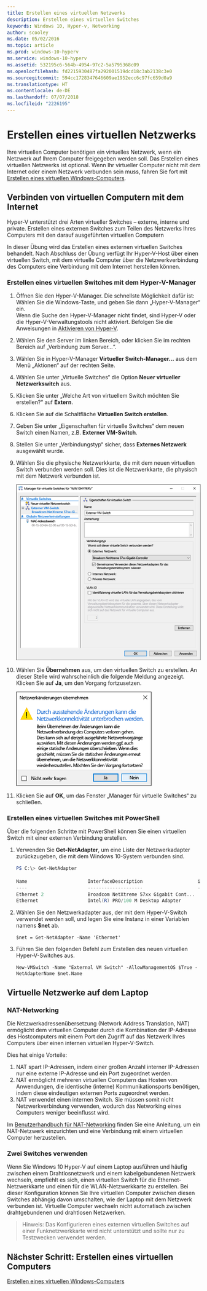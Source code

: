 ```yaml
---
title: Erstellen eines virtuellen Netzwerks
description: Erstellen eines virtuellen Switches
keywords: Windows 10, Hyper-v, Networking
author: scooley
ms.date: 05/02/2016
ms.topic: article
ms.prod: windows-10-hyperv
ms.service: windows-10-hyperv
ms.assetid: 532195c6-564b-4954-97c2-5a5795368c09
ms.openlocfilehash: fd2215930487fa292001519dcd18c3ab2138c3e0
ms.sourcegitcommit: 594cc1728347646609ae1952ecc6c97fc659d0a9
ms.translationtype: HT
ms.contentlocale: de-DE
ms.lasthandoff: 07/07/2018
ms.locfileid: "2226195"
---
```

# <a name="create-a-virtual-network"></a>Erstellen eines virtuellen Netzwerks

Ihre virtuellen Computer benötigen ein virtuelles Netzwerk, wenn ein Netzwerk auf Ihrem Computer freigegeben werden soll.  Das Erstellen eines virtuellen Netzwerks ist optional. Wenn Ihr virtueller Computer nicht mit dem Internet oder einem Netzwerk verbunden sein muss, fahren Sie fort mit [Erstellen eines virtuellen Windows-Computers](create-virtual-machine.md).


## <a name="connect-virtual-machines-to-the-internet"></a>Verbinden von virtuellen Computern mit dem Internet

Hyper-V unterstützt drei Arten virtueller Switches – externe, interne und private. Erstellen eines externen Switches zum Teilen des Netzwerks Ihres Computers mit den darauf ausgeführten virtuellen Computern

In dieser Übung wird das Erstellen eines externen virtuellen Switches behandelt. Nach Abschluss der Übung verfügt Ihr Hyper-V-Host über einen virtuellen Switch, mit dem virtuelle Computer über die Netzwerkverbindung des Computers eine Verbindung mit dem Internet herstellen können. 

### <a name="create-a-virtual-switch-with-hyper-v-manager"></a>Erstellen eines virtuellen Switches mit dem Hyper-V-Manager

1. Öffnen Sie den Hyper-V-Manager.  Die schnellste Möglichkeit dafür ist: Wählen Sie die Windows-Taste, und geben Sie dann „Hyper-V-Manager“ ein.  
Wenn die Suche den Hyper-V-Manager nicht findet, sind Hyper-V oder die Hyper-V-Verwaltungstools nicht aktiviert.  Befolgen Sie die Anweisungen in [Aktivieren von Hyper-V](enable-hyper-v.md).

2. Wählen Sie den Server im linken Bereich, oder klicken Sie im rechten Bereich auf „Verbindung zum Server...“.

3. Wählen Sie in Hyper-V-Manager **Virtueller Switch-Manager...** aus dem Menü „Aktionen“ auf der rechten Seite. 

4. Wählen Sie unter „Virtuelle Switches“ die Option **Neuer virtueller Netzwerkswitch** aus.

5. Klicken Sie unter „Welche Art von virtuellem Switch möchten Sie erstellen?“ auf **Extern**.

6. Klicken Sie auf die Schaltfläche **Virtuellen Switch erstellen**.

7. Geben Sie unter „Eigenschaften für virtuelle Switches“ dem neuen Switch einen Namen, z.B. **Externer VM-Switch**.

8. Stellen Sie unter „Verbindungstyp“ sicher, dass **Externes Netzwerk** ausgewählt wurde.

9. Wählen Sie die physische Netzwerkkarte, die mit dem neuen virtuellen Switch verbunden werden soll. Dies ist die Netzwerkkarte, die physisch mit dem Netzwerk verbunden ist.  

    ![](media/newSwitch_upd.png)

10. Wählen Sie **Übernehmen** aus, um den virtuellen Switch zu erstellen. An dieser Stelle wird wahrscheinlich die folgende Meldung angezeigt. Klicken Sie auf **Ja**, um den Vorgang fortzusetzen.

    ![](media/pen_changes_upd.png)  

11. Klicken Sie auf **OK**, um das Fenster „Manager für virtuelle Switches“ zu schließen.


### <a name="create-a-virtual-switch-with-powershell"></a>Erstellen eines virtuellen Switches mit PowerShell

Über die folgenden Schritte mit PowerShell können Sie einen virtuellen Switch mit einer externen Verbindung erstellen. 

1. Verwenden Sie **Get-NetAdapter**, um eine Liste der Netzwerkadapter zurückzugeben, die mit dem Windows 10-System verbunden sind.

    ```powershell
    PS C:\> Get-NetAdapter

    Name                      InterfaceDescription                    ifIndex Status       MacAddress             LinkSpeed
    ----                      --------------------                    ------- ------       ----------             ---------
    Ethernet 2                Broadcom NetXtreme 57xx Gigabit Cont...       5 Up           BC-30-5B-A8-C1-7F         1 Gbps
    Ethernet                  Intel(R) PRO/100 M Desktop Adapter            3 Up           00-0E-0C-A8-DC-31        10 Mbps  
    ```

2. Wählen Sie den Netzwerkadapter aus, der mit dem Hyper-V-Switch verwendet werden soll, und legen Sie eine Instanz in einer Variablen namens **$net** ab.

    ```
    $net = Get-NetAdapter -Name 'Ethernet'
    ```

3. Führen Sie den folgenden Befehl zum Erstellen des neuen virtuellen Hyper-V-Switches aus.

    ```
    New-VMSwitch -Name "External VM Switch" -AllowManagementOS $True -NetAdapterName $net.Name
    ```

## <a name="virtual-networking-on-a-laptop"></a>Virtuelle Netzwerke auf dem Laptop

### <a name="nat-networking"></a>NAT-Networking
Die Netzwerkadressenübersetzung (Network Address Translation, NAT) ermöglicht dem virtuellen Computer durch die Kombination der IP-Adresse des Hostcomputers mit einem Port den Zugriff auf das Netzwerk Ihres Computers über einen internen virtuellen Hyper-V-Switch.

Dies hat einige Vorteile:
1. NAT spart IP-Adressen, indem einer großen Anzahl interner IP-Adressen nur eine externe IP-Adresse und ein Port zugeordnet werden. 
2. NAT ermöglicht mehreren virtuellen Computern das Hosten von Anwendungen, die identische (interne) Kommunikationsports benötigen, indem diese eindeutigen externen Ports zugeordnet werden.
3. NAT verwendet einen internen Switch. Sie müssen somit nicht Netzwerkverbindung verwenden, wodurch das Networking eines Computers weniger beeinflusst wird.

Im [Benutzerhandbuch für NAT-Networking](../user-guide/setup-nat-network.md) finden Sie eine Anleitung, um ein NAT-Netzwerk einzurichten und eine Verbindung mit einem virtuellen Computer herzustellen.

### <a name="the-two-switch-approach"></a>Zwei Switches verwenden
Wenn Sie Windows 10 Hyper-V auf einem Laptop ausführen und häufig zwischen einem Drahtlosnetzwerk und einem kabelgebundenen Netzwerk wechseln, empfiehlt es sich, einen virtuellen Switch für die Ethernet-Netzwerkkarte und einen für die WLAN-Netzwerkkarte zu erstellen. Bei dieser Konfiguration können Sie Ihre virtuellen Computer zwischen diesen Switches abhängig davon umschalten, wie der Laptop mit dem Netzwerk verbunden ist. Virtuelle Computer wechseln nicht automatisch zwischen drahtgebundenen und drahtlosen Netzwerken.
>Hinweis: Das Konfigurieren eines externen virtuellen Switches auf einer Funknetzwerkkarte wird nicht unterstützt und sollte nur zu Testzwecken verwendet werden.  


## <a name="next-step---create-a-virtual-machine"></a>Nächster Schritt: Erstellen eines virtuellen Computers
[Erstellen eines virtuellen Windows-Computers](create-virtual-machine.md)
